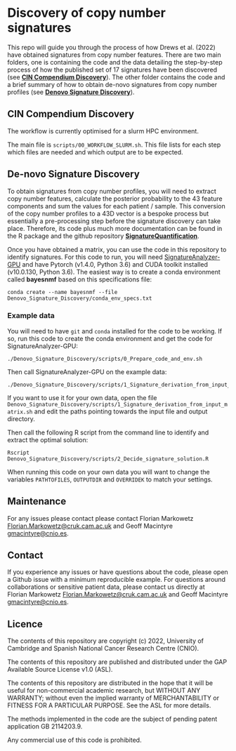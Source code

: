 # Discovery of copy number signatures

This repo will guide you through the process of how Drews et al. (2022) have obtained signatures from copy number features. There are two main folders, one is containing the code and the data detailing the step-by-step process of how the published set of 17 signatures have been discovered (see [**CIN Compendium Discovery**](CIN_Compendium_Discovery/)). The other folder contains the code and a brief summary of how to obtain de-novo signatures from copy number profiles (see [**Denovo Signature Discovery**](Denovo_Signature_Discovery/)).


## CIN Compendium Discovery

The workflow is currently optimised for a slurm HPC environment. 

The main file is `scripts/00_WORKFLOW_SLURM.sh`. This file lists for each step which files are needed and which output are to be expected.


## De-novo Signature Discovery

To obtain signatures from copy number profiles, you will need to extract copy number features, calculate the posterior probability to the 43 feature components and sum the values for each patient / sample. This conversion of the copy number profiles to a 43D vector is a bespoke process but essentially a pre-processing step before the signature discovery can take place. Therefore, its code plus much more documentation can be found in the R package and the github repository [**SignatureQuantification**](https://github.com/markowetzlab/SignatureQuantification).

Once you have obtained a matrix, you can use the code in this repository to identify signatures. For this code to run, you will need [SignatureAnalyzer-GPU](https://github.com/broadinstitute/SignatureAnalyzer-GPU) and have Pytorch (v1.4.0, Python 3.6) and CUDA toolkit installed (v10.0.130, Python 3.6). The easiest way is to create a conda environment called **bayesnmf** based on this specifications file: 
```
conda create --name bayesnmf --file Denovo_Signature_Discovery/conda_env_specs.txt
```

### Example data

You will need to have `git` and `conda` installed for the code to be working. If so, run this code to create the conda environment and get the code for SignatureAnalyzer-GPU:

```
./Denovo_Signature_Discovery/scripts/0_Prepare_code_and_env.sh
```

Then call SignatureAnalyzer-GPU on the example data:
```
./Denovo_Signature_Discovery/scripts/1_Signature_derivation_from_input_matrix.sh`
```

If you want to use it for your own data, open the file `Denovo_Signature_Discovery/scripts/1_Signature_derivation_from_input_matrix.sh` and edit the paths pointing towards the input file and output directory.


Then call the following R script from the command line to identify and extract the optimal solution:
```
Rscript Denovo_Signature_Discovery/scripts/2_Decide_signature_solution.R
```

When running this code on your own data you will want to change the variables `PATHTOFILES`, `OUTPUTDIR` and `OVERRIDEK` to match your settings.

## Maintenance

For any issues please contact please contact Florian Markowetz Florian.Markowetz@cruk.cam.ac.uk and Geoff Macintyre gmacintyre@cnio.es.


## Contact

If you experience any issues or have questions about the code, please open a Github issue with a minimum reproducible example. For questions around collaborations or sensitive patient data, please contact us directly at Florian Markowetz <Florian.Markowetz@cruk.cam.ac.uk> and Geoff Macintyre <gmacintyre@cnio.es>.

## Licence
The contents of this repository are copyright (c) 2022, University of Cambridge and Spanish National Cancer Research Centre (CNIO).

The contents of this repository are published and distributed under the GAP Available Source License v1.0 (ASL). 

The contents of this repository are distributed in the hope that it will be useful for non-commercial academic research, but WITHOUT ANY WARRANTY; without even the implied warranty of MERCHANTABILITY or FITNESS FOR A PARTICULAR PURPOSE.  See the ASL for more details. 

The methods implemented in the code are the subject of pending patent application GB 2114203.9.

Any commercial use of this code is prohibited.

